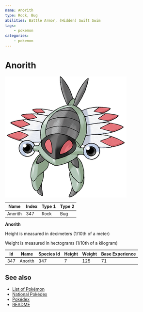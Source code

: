 ```yaml
---
name: Anorith
type: Rock, Bug
abilities: Battle Armor, (Hidden) Swift Swim
tags:
    - pokemon
categories:
    - pokemon
---
```


# Anorith


![Anorith](images/347.png)

| **Name** | **Index** | **Type 1** | **Type 2** |
|----|----|----|----|
| Anorith | 347 | Rock | Bug  |

**Anorith** 


Height is measured in decimeters (1/10th of a meter)

Weight is measured in hectograms (1/10th of a kilogram)

| **Id** | **Name** | **Species Id** | **Height** | **Weight** | **Base Experience** |
|--------|----------|----------------|------------|------------|---------------------|
| 347 | Anorith | 347 | 7 | 125 | 71 |


## See also

- [List of Pokémon](../pokemon.md)
- [National Pokédex](../national_pokedex.md)
- [Pokédex](../pokedex.md)
- [README](../README.md)
